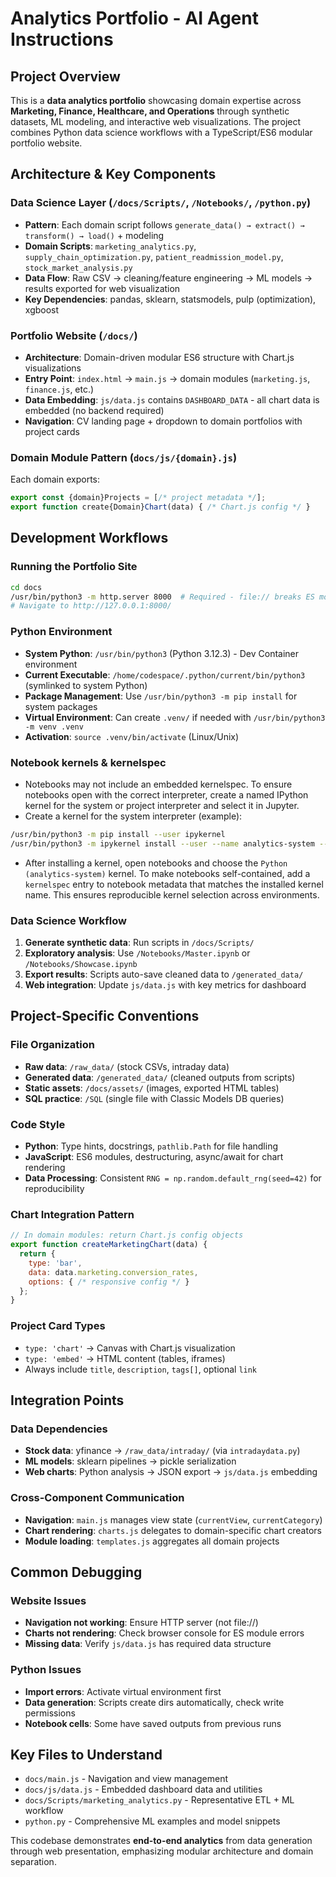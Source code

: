 # Analytics Portfolio - AI Agent Instructions

## Project Overview
This is a **data analytics portfolio** showcasing domain expertise across **Marketing, Finance, Healthcare, and Operations** through synthetic datasets, ML modeling, and interactive web visualizations. The project combines Python data science workflows with a TypeScript/ES6 modular portfolio website.

## Architecture & Key Components

### **Data Science Layer** (`/docs/Scripts/`, `/Notebooks/`, `/python.py`)
- **Pattern**: Each domain script follows `generate_data() → extract() → transform() → load()` + modeling
- **Domain Scripts**: `marketing_analytics.py`, `supply_chain_optimization.py`, `patient_readmission_model.py`, `stock_market_analysis.py`
- **Data Flow**: Raw CSV → cleaning/feature engineering → ML models → results exported for web visualization
- **Key Dependencies**: pandas, sklearn, statsmodels, pulp (optimization), xgboost

### **Portfolio Website** (`/docs/`)
- **Architecture**: Domain-driven modular ES6 structure with Chart.js visualizations
- **Entry Point**: `index.html` → `main.js` → domain modules (`marketing.js`, `finance.js`, etc.)
- **Data Embedding**: `js/data.js` contains `DASHBOARD_DATA` - all chart data is embedded (no backend required)
- **Navigation**: CV landing page + dropdown to domain portfolios with project cards

### **Domain Module Pattern** (`docs/js/{domain}.js`)
Each domain exports:
```javascript
export const {domain}Projects = [/* project metadata */];
export function create{Domain}Chart(data) { /* Chart.js config */ }
```

## Development Workflows

### **Running the Portfolio Site**
```bash
cd docs
/usr/bin/python3 -m http.server 8000  # Required - file:// breaks ES modules
# Navigate to http://127.0.0.1:8000/
```

### **Python Environment**
- **System Python**: `/usr/bin/python3` (Python 3.12.3) - Dev Container environment
- **Current Executable**: `/home/codespace/.python/current/bin/python3` (symlinked to system Python)
- **Package Management**: Use `/usr/bin/python3 -m pip install` for system packages
- **Virtual Environment**: Can create `.venv/` if needed with `/usr/bin/python3 -m venv .venv`
- **Activation**: `source .venv/bin/activate` (Linux/Unix)

### **Notebook kernels & kernelspec**
- Notebooks may not include an embedded kernelspec. To ensure notebooks open with the correct interpreter, create a named IPython kernel for the system or project interpreter and select it in Jupyter.
- Create a kernel for the system interpreter (example):

```bash
/usr/bin/python3 -m pip install --user ipykernel
/usr/bin/python3 -m ipykernel install --user --name analytics-system --display-name "Python (analytics-system)"
```

- After installing a kernel, open notebooks and choose the `Python (analytics-system)` kernel. To make notebooks self-contained, add a `kernelspec` entry to notebook metadata that matches the installed kernel name. This ensures reproducible kernel selection across environments.

### **Data Science Workflow**
1. **Generate synthetic data**: Run scripts in `/docs/Scripts/` 
2. **Exploratory analysis**: Use `/Notebooks/Master.ipynb` or `/Notebooks/Showcase.ipynb`
3. **Export results**: Scripts auto-save cleaned data to `/generated_data/`
4. **Web integration**: Update `js/data.js` with key metrics for dashboard

## Project-Specific Conventions

### **File Organization**
- **Raw data**: `/raw_data/` (stock CSVs, intraday data)
- **Generated data**: `/generated_data/` (cleaned outputs from scripts)
- **Static assets**: `/docs/assets/` (images, exported HTML tables)
- **SQL practice**: `/SQL` (single file with Classic Models DB queries)

### **Code Style**
- **Python**: Type hints, docstrings, `pathlib.Path` for file handling
- **JavaScript**: ES6 modules, destructuring, async/await for chart rendering
- **Data Processing**: Consistent `RNG = np.random.default_rng(seed=42)` for reproducibility

### **Chart Integration Pattern**
```javascript
// In domain modules: return Chart.js config objects
export function createMarketingChart(data) {
  return {
    type: 'bar',
    data: data.marketing.conversion_rates,
    options: { /* responsive config */ }
  };
}
```

### **Project Card Types**
- `type: 'chart'` → Canvas with Chart.js visualization
- `type: 'embed'` → HTML content (tables, iframes)
- Always include `title`, `description`, `tags[]`, optional `link`

## Integration Points

### **Data Dependencies**
- **Stock data**: yfinance → `/raw_data/intraday/` (via `intradaydata.py`)
- **ML models**: sklearn pipelines → pickle serialization
- **Web charts**: Python analysis → JSON export → `js/data.js` embedding

### **Cross-Component Communication**
- **Navigation**: `main.js` manages view state (`currentView`, `currentCategory`)
- **Chart rendering**: `charts.js` delegates to domain-specific chart creators
- **Module loading**: `templates.js` aggregates all domain projects

## Common Debugging

### **Website Issues**
- **Navigation not working**: Ensure HTTP server (not file://)
- **Charts not rendering**: Check browser console for ES module errors
- **Missing data**: Verify `js/data.js` has required data structure

### **Python Issues**
- **Import errors**: Activate virtual environment first
- **Data generation**: Scripts create dirs automatically, check write permissions
- **Notebook cells**: Some have saved outputs from previous runs

## Key Files to Understand
- `docs/main.js` - Navigation and view management
- `docs/js/data.js` - Embedded dashboard data and utilities
- `docs/Scripts/marketing_analytics.py` - Representative ETL + ML workflow
- `python.py` - Comprehensive ML examples and model snippets

This codebase demonstrates **end-to-end analytics** from data generation through web presentation, emphasizing modular architecture and domain separation.
